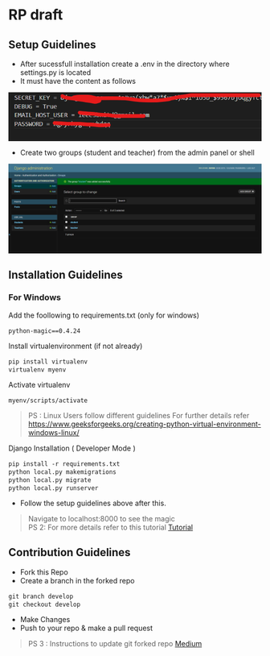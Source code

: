 # RP draft

## Setup Guidelines 
- After sucessfull installation create a .env in the directory where settings.py is located 
- It must have the content as follows 
<img src = "screenshots/env.png" align="center"/>

- Create two groups (student and teacher) from the admin panel or shell 
<img src="screenshots/groups.png" align="center" />




## Installation Guidelines


### For Windows

Add the foollowing to requirements.txt (only for windows)
```
python-magic==0.4.24
```


Install virtualenvironment (if not already)
```
pip install virtualenv
virtualenv myenv
```

Activate virtualenv
```
myenv/scripts/activate
```

> PS : Linux Users follow different guidelines 
> For further details refer <a href="https://www.geeksforgeeks.org/creating-python-virtual-environment-windows-linux/">https://www.geeksforgeeks.org/creating-python-virtual-environment-windows-linux/</a>


Django Installation ( Developer Mode )
```
pip install -r requirements.txt
python local.py makemigrations
python local.py migrate
python local.py runserver
```

- Follow the setup guidelines above after this.

> Navigate to localhost:8000 to see the magic <br>
> PS 2: For more details refer to this tutorial <a href="https://simpleisbetterthancomplex.com/series/2017/09/04/a-complete-beginners-guide-to-django-part-1.html"> Tutorial </a> <br>

## Contribution Guidelines 

- Fork this Repo
- Create a branch in the forked repo 
```
git branch develop
git checkout develop
```
- Make Changes 
- Push to your repo & make a pull request

> PS 3 : Instructions to update git forked repo <a href="https://medium.com/@topspinj/how-to-git-rebase-into-a-forked-repo-c9f05e821c8a"> Medium </a>
